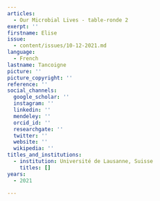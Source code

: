 ```yaml
---
articles:
  - Our Microbial Lives - table-ronde 2
exerpt: ''
firstname: Elise
issue:
  - content/issues/10-12-2021.md
language:
  - French
lastname: Tancoigne
picture: ''
picture_copyright: ''
reference: ''
social_channels:
  google_scholar: ''
  instagram: ''
  linkedin: ''
  mendeley: ''
  orcid_id: ''
  researchgate: ''
  twitter: ''
  website: ''
  wikipedia: ''
titles_and_institutions:
  - institution: Université de Lausanne, Suisse
    titles: []
years:
  - 2021

---
```

